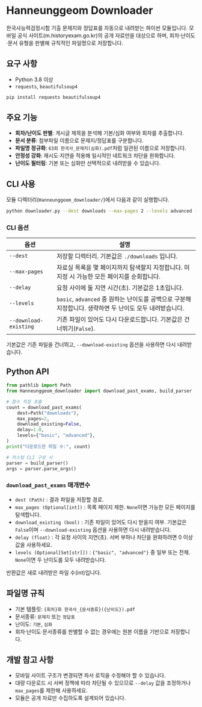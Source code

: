 # Hanneunggeom Downloader

한국사능력검정시험 기출 문제지와 정답표를 자동으로 내려받는 파이썬 모듈입니다. 모바일 공식 사이트(m.historyexam.go.kr)의 공개 자료만을 대상으로 하며, 회차·난이도·문서 유형을 판별해 규칙적인 파일명으로 저장합니다.

## 요구 사항

- Python 3.8 이상
- `requests`, `beautifulsoup4`

```bash
pip install requests beautifulsoup4
```

## 주요 기능

- **회차/난이도 판별**: 게시글 제목을 분석해 기본/심화 여부와 회차를 추출합니다.
- **문서 분류**: 첨부파일 이름으로 문제지/정답표를 구분합니다.
- **파일명 정규화**: `63회 한국사_문제지(심화).pdf`처럼 일관된 이름으로 저장합니다.
- **안정성 강화**: 재시도·지연을 적용해 일시적인 네트워크 차단을 완화합니다.
- **난이도 필터링**: 기본 또는 심화만 선택적으로 내려받을 수 있습니다.

## CLI 사용

모듈 디렉터리(`Hanneunggeom_downloader/`)에서 다음과 같이 실행합니다.

```bash
python downloader.py --dest downloads --max-pages 2 --levels advanced --delay 1.5
```

### CLI 옵션

| 옵션 | 설명 |
| --- | --- |
| `--dest` | 저장할 디렉터리. 기본값은 `./downloads` 입니다. |
| `--max-pages` | 자료실 목록을 몇 페이지까지 탐색할지 지정합니다. 미지정 시 가능한 모든 페이지를 순회합니다. |
| `--delay` | 요청 사이에 둘 지연 시간(초). 기본값은 1초입니다. |
| `--levels` | `basic`, `advanced` 중 원하는 난이도를 공백으로 구분해 지정합니다. 생략하면 두 난이도 모두 내려받습니다. |
| `--download-existing` | 기존 파일이 있어도 다시 다운로드합니다. 기본값은 건너뛰기(`False`). |

기본값은 기존 파일을 건너뛰고, `--download-existing` 옵션을 사용하면 다시 내려받습니다.

## Python API

```python
from pathlib import Path
from Hanneunggeom_downloader import download_past_exams, build_parser

# 함수 직접 호출
count = download_past_exams(
    dest=Path("downloads"),
    max_pages=2,
    download_existing=False,
    delay=1.0,
    levels={"basic", "advanced"},
)
print("다운로드한 파일 수:", count)

# 커스텀 CLI 구성 시
parser = build_parser()
args = parser.parse_args()
```

### `download_past_exams` 매개변수

- `dest (Path)` : 결과 파일을 저장할 경로.
- `max_pages (Optional[int])` : 목록 페이지 제한. `None`이면 가능한 모든 페이지를 탐색합니다.
- `download_existing (bool)` : 기존 파일이 있어도 다시 받을지 여부. 기본값은 `False`이며 `--download-existing` 옵션을 사용하면 다시 내려받습니다.
- `delay (float)` : 각 요청 사이의 지연(초). 서버 부하나 차단을 완화하려면 0 이상 값을 사용하세요.
- `levels (Optional[Set[str]])` : `{"basic", "advanced"}` 중 일부 또는 전체. `None`이면 두 난이도를 모두 내려받습니다.

반환값은 새로 내려받은 파일 수(int)입니다.

## 파일명 규칙

- 기본 템플릿: `{회차}회 한국사_{문서종류}({난이도}).pdf`
- 문서종류: `문제지` 또는 `정답표`
- 난이도: `기본`, `심화`
- 회차·난이도·문서종류를 판별할 수 없는 경우에는 원본 이름을 기반으로 저장합니다.

## 개발 참고 사항

- 모바일 사이트 구조가 변경되면 파서 로직을 수정해야 할 수 있습니다.
- 대량 다운로드 시 서버 정책에 따라 차단될 수 있으므로 `--delay` 값을 조정하거나 `max_pages`를 제한해 사용하세요.
- 모듈은 공개 자료만 수집하도록 설계되어 있습니다.